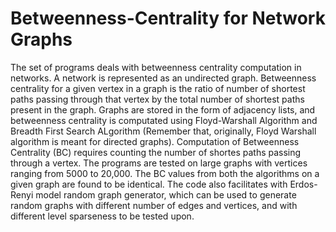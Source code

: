 # Betweenness-Centrality for Network Graphs
The set of programs deals with betweenness centrality computation in networks. A network is represented as an undirected graph.
Betweenness centrality for a given vertex in a graph is the ratio of number of shortest paths passing through that vertex by the total number of shortest paths present in the graph. 
Graphs are stored in the form of adjacency lists, and betweenness centrality is computated using Floyd-Warshall Algorithm and Breadth First Search ALgorithm (Remember that, originally, Floyd Warshall algorithm is meant for directed graphs).
Computation of Betweenness Centrality (BC) requires counting the number of shortes paths passing through a vertex.
The programs are tested on large graphs with vertices ranging from 5000 to 20,000. The BC values from both the algorithms on a given graph are found to be identical.
The code also facilitates with Erdos-Renyi model random graph generator, which can be used to generate random graphs with different number of edges and vertices, and with different level sparseness to be tested upon. 
